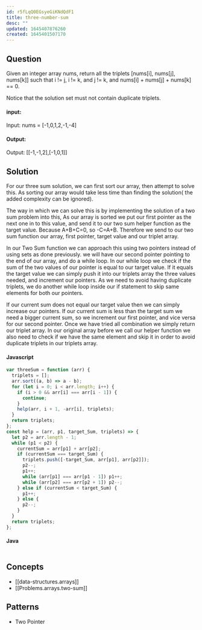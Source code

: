 ```yaml
---
id: r5fLqQ0EGsyeGiKNdQdF1
title: three-number-sum
desc: ""
updated: 1645407876260
created: 1645401507170
---
```


## Question

Given an integer array nums, return all the triplets [nums[i], nums[j], nums[k]] such that i != j, i != k, and j != k, and nums[i] + nums[j] + nums[k] == 0.

Notice that the solution set must not contain duplicate triplets.

#### input:

Input: nums = [-1,0,1,2,-1,-4]

#### Output:

Output: [[-1,-1,2],[-1,0,1]]

## Solution

For our three sum solution, we can first sort our array, then attempt to solve this. As sorting our array would take less time than finding the solution( the added complexity can be ignored).

The way in which we can solve this is by implementing the solution of a two sum problem into this, As our array is sorted we put our first pointer as the next one in to this value, and send it to our two sum helper function as the target value. Because A+B+C=0, so -C=A+B. Therefore we send to our two sum function our array, first pointer, target value and our triplet array.

In our Two Sum function we can approach this using two pointers instead of using sets as done previously. we will have our second pointer pointing to the end of our array, and do a while loop. In our while loop we check if the sum of the two values of our pointer is equal to our target value. If it equals the target value we can simply push it into our triplets array the three values needed, and increment our pointers. As we need to avoid having duplicate triplets, we do another while loop inside our if statement to skip same elements for both our pointers.

If our current sum does not equal our target value then we can simply increase our pointers. If our current sum is less than the target sum we need a bigger current sum, so we increment our first pointer, and vice versa for our second pointer. Once we have tried all combination we simply return our triplet array. In our original array before we call our helper function we also need to check if we have the same element and skip it in order to avoid duplicate triplets in our triplets array.

#### Javascript

```javascript
var threeSum = function (arr) {
  triplets = [];
  arr.sort((a, b) => a - b);
  for (let i = 0; i < arr.length; i++) {
    if (i > 0 && arr[i] === arr[i - 1]) {
      continue;
    }
    help(arr, i + 1, -arr[i], triplets);
  }
  return triplets;
};
const help = (arr, p1, target_Sum, triplets) => {
  let p2 = arr.length - 1;
  while (p1 < p2) {
    currentSum = arr[p1] + arr[p2];
    if (currentSum === target_Sum) {
      triplets.push([-target_Sum, arr[p1], arr[p2]]);
      p2--;
      p1++;
      while (arr[p1] === arr[p1 - 1]) p1++;
      while (arr[p2] === arr[p2 + 1]) p2--;
    } else if (currentSum < target_Sum) {
      p1++;
    } else {
      p2--;
    }
  }
  return triplets;
};
```

#### Java

```java

```

## Concepts

- [[data-structures.arrays]]
- [[Problems.arrays.two-sum]]

## Patterns

- Two Pointer

